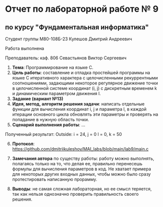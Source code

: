 # Отчет по лабораторной работе № 9
## по курсу "Фундаментальная информатика"

Студент группы М80-108Б-23 Кулешов Дмитрий Андреевич

Работа выполнена 

Преподаватель: каф. 806 Севастьянов Виктор Сергеевич

1. **Тема**: Программирование на языке C.
2. **Цель работы**: составление и отладка простейшей программы на языке C итеративного характера с целочисленными рекуррентными соотношениями, задающими некоторое регулярное движение точки в целочисленной системе координат (i, j) с дискретным временем k и динамическим параметром движения l.
3. **Задание (вариант №13)**
4. **Идея, метод, алгоритм решения задачи**: написать отдельные функции для вычисления координат i, j и параметра l, в каждой итерации основного цикла обновлять эти параметры и проверять на попадание в нужную область точки.
5. **Сценарий выполнения работы**: ...

Полученный результат: 
Outside: 
i = 24, j = 0
l = 0, k = 50


6. **Протокол**: https://github.com/dmitriikuleshov/MAI_labs/blob/main/lab9/main.c

7. **Замечания автора** по существу работы: работу можно выполнять, полагаясь только на то, что делая ее, правильно перенесешь формулы для вычисления параметров в код. Не хватает примера для некоторых других входных данных, чтобы можно было сразу протестировать написанную прорамму.
8. **Выводы**: не самая сложная лабораторная, но ее смысл теряется, так как нельзя однозначно проверить правильность своего решения.